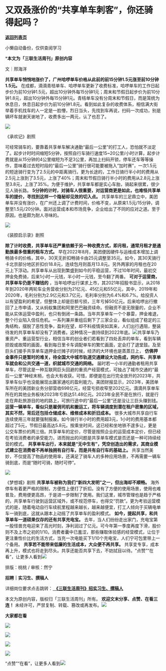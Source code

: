 # 又双叒涨价的“共享单车刺客”，你还骑得起吗？

[**返回列表页**](/gzh/三联生活周刊)

小懒自动备份，仅供查阅学习

***本文为「三联生活周刊」原创内容**

文｜邢海洋

 **共享单车悄悄地涨价了，广州哈啰单车价格从此前的前15分钟1.5元涨至前10分钟1.5元。**
在成都，滴滴青桔单车、哈啰单车更新了收费标准，哈啰单车的工作日起步价为前10分钟1.5元，超出10分钟外每15分钟1元；周末和节假日起步价为前10分钟1.8元，超出10分钟外每15分钟1元。青桔单车没有分周末和节假日，而是笼统为休息日，休息日起步价为前10分钟1.8元。看到如此复杂的收费体系，相信满大街举着手机找车的人一定是一脸懵，烈日当头，先找到车再说，扫码一次成功，别是辆坏车就谢天谢地了，收费多出一两元，认了也忍了。

![](https://mmbiz.qpic.cn/mmbiz_png/c2Sib3Mp7pOMDpE6Itiaux5XRibUZm4DBxiaReOzThBugibKJQlcJR1P4bxnD9P1jOWU7bzUnATh89e0UaXRuPQkZCw/640?wx_fmt=png&from;=appmsg)

《承欢记》剧照

可经常骑车的，要靠着共享单车解决通勤“最后一公里”的打工人，恐怕就不淡定了。起步计时时间缩短5分钟，按照自行车骑行速度15~20公里/小时计算，起步计费就是从15分钟的4公里缩短为不足3公里，再加上扫码开锁，停车还车等等操作，意味着过去短时段的“最后一公里”骑行很可能要被拖入“加时赛”，一次1.5元的短途骑行变为了2.5元的中距离骑行。更为长途的，工作日骑行半小时的费用从2.5元上涨到了3.5元，上涨了40%；周末和节假日骑行半小时的费用从2.8元上涨至3.8元，上涨了35%。为便于维护，共享单车都是实心车胎，骑起来很累，很少见人骑长路。
**5分钟的计时，对骑车人很重要，对运营商更是如此，也难怪共享单车的提价，寻找到这样一个隐秘却见效的切入点。**
共享单车的三足鼎立中，美团单车并没有涨价，在广州还上调了计费时间，价格不变，从原来1.5元/15分钟，调整至1.5元/20分钟。面对运营成本和市场竞争，企业给出了不同的应对之道。至于原因，也是颇为耐人寻味的。

![](https://mmbiz.qpic.cn/sz_mmbiz_jpg/mscgUN7TcTIHQIhTLcYDGPGwcCEM0UWnheQtFE01kWJUVvpYyZnXCMlUQvPJlmicUa4x5wfG15TxTrOfsweDQ5A/640?wx_fmt=jpeg&from;=appmsg)

《装腔启示录》剧照

 **除了计时收费，共享单车还严重依赖于另一种收费方式，即月租，通常月租才是通勤族最多借重的租车方式。**
早在2022年8月，美团便因硬件与运维成本增加上调畅骑卡的价格，其中，30天无折扣畅骑卡由25元调整至35元。如今，其30天骑行卡北京部分地区折扣价18.8元，连续包月则首月13.8元。另外两家的月租也在20元上下浮动。共享单车从出现到繁盛到如今的平稳运营，不过10年时间，最初交押金免费骑，后来1小时一元钱，半小时一元钱，至今翻了两番。
**可对于运营商，共享单车仍是不赚钱的**
，当年哈啰出行谋求上市，其2021年招股书显示，从2018年到2020年两轮车业务营收分别为21亿元、45亿元和55亿元，其中，2019年和2020年，毛利分别为2.9亿元和3.7亿元，毛利率分别为6.4%和6.7%。给投资人以有望盈利的希望，但整体上却是巨额亏损，三年亏掉50亿元。后来哈啰出行撤回了上市申请，又从蚂蚁集团和阿里巴巴融资续命。但融资不是无限量的，企业不能从实体运营中盈利，也只有倒闭一条路。当年共享单车一个个暴雷，押金难退，整个行业陷入信任危机。一系列兼并重组后剩下了三家企业，看似组成了稳定的三角结构，摆脱了恶性竞争，盈利在望，却不料疫情突如其来，人们出行遇阻，整装待发的共享单车却没有了消费者。这种情况一直持续到2022年底。![](https://mmbiz.qpic.cn/mmbiz_gif/c2Sib3Mp7pOMDpE6Itiaux5XRibUZm4DBxiajiarvpEtibLrTnMsRDhIqTfCsKJP2k72t60YRKk7X4eoClcjLZYA5KoA/640?wx_fmt=gif&from;=appmsg)共享单车乃重资产、重运营型行业，相信当年的创业者们若看到了四处丢弃的单车，看到车辆损毁或故障的画面，看到每日里卡车调配单车的繁忙画面，定会打了退堂鼓。及至巨头们接手共享单车退押金烂摊子的时候，经济的大环境也是蒸蒸日上，
**仿佛押金事件只是暂时的难关，待全国大中城市轨道交通建设大功告成，网约车、共享单车就会和公共交通一道，织就城市交通的网络。**
届时若一小半的通勤者租用共享单车，尽管这是一种互联网巨头回避的重资产经营模式，可独占了城市交通的“最后一公里”神经末梢，也会大有收获。可惜，即便是在出行完全放开的2023年，共享单车似乎也没能展现出赢家通吃的盈利能力。美团财报显示，2023年，美团单车所在的美团新业务分部营收698亿元，经营亏损收窄至202亿元。滴滴共享单车所在的其他业务板块2023年亏损达51.48亿元。2023年全民不是在旅行，就是行走在奔赴旅游目的地的路上，可旅行途中的“最后一公里”还是没让三巨头赚到钱。
**运营一辆单车，看似只是雇佣司机和搬运工，将车辆调度到潜在租户密集的区域，其实不然，背后还包括仓储成本、维修成本和折旧成本。**
很多大城市共享自行车连续使用三年就要强制报废。如今骑行半小时的费用超3元，1小时的费用基本都超过了5元，节假日最高达5.8元。按乘坐时间，这已经和坐地铁不遑多让，更是公交车票价的两三倍。共享单车的定价，尽管是按照企业的运营成本定价，但已经在考验消费者的承受能力，进而抛出的问题是共享单车模式是否还是一种可持续经营的模式。
**共享单车出行，本来就是“无中生有”，凭空创造出的需求，其商业模式建立在消费者不再单独拥有自行车，而是共有自行车的基础上。**
共享当然美妙，不仅提高了物品的使用率，还满足了骑车人的多种应用场景，不再需要一辆车骑到底，而是“随时可骑，随时可停”。

![](https://mmbiz.qpic.cn/mmbiz_png/c2Sib3Mp7pOMDpE6Itiaux5XRibUZm4DBxia02nCCpO3dibrlToqNmKMXJIib0IcGw6NJcRjfzj3aKJ0fG6WZav2MVzg/640?wx_fmt=png&from;=appmsg)

《梦想城》剧照 **共享单车被称为我们“新四大发明”之一，但出海却不顺畅。**
海外停车有着更严格的限制，方便性上便打了折扣。没有了方便的使用场景，使用也难普及，费用便更高昂，于是进一步限制了使用。我们这里，城市管理也是趋于严格的，共享单车行驶到运营区域外，或不规范停车，也得交“罚款”。更为考验运营模式的是，随着电动自行车续航里程越来越长，越来越便宜，打工人倾向于买辆电单车一骑到底，这就从跟本上动摇了共享单车的盈利模式。
**如今，提起共享，和共享单车一道硕果仅存的还有共享充电宝。**
去年，当人们纷纷走出家门，充电宝第一股怪兽充电迎来了高光时刻，净利润过了亿元。可今年第一季度再度下滑，股价则不及上市之初的1/10。消费者囊中已羞涩，那些赚取体验感的经营模式，让位于更注重性价比的生活方式，当充一次电能买下1/10个充电宝，人们宁可包里带上一个备用。
**共享若不能带来低廉的生活成本，大众便不再共享。**
共享变专享，成本再上升，模式也将走到尽头。共享还能否共享下去，不妨拭目以待。“点赞”“在看”，让更多人看到![](https://mmbiz.qpic.cn/mmbiz_gif/c2Sib3Mp7pON9hkSZwdTibRHNZSMPyiapUCHJwlyoZVBC3SfmPmF0VKjkm3NiaToQloHFJ6icyicqZnqgXp6pSQJt5gg/640?wx_fmt=gif&from;=appmsg&wxfrom;=5&wx;_lazy=1&tp;=webp)  
  
  
  
  
  

排版：桃桃 / 审核：然宁

  
 **招聘｜实习生、撰稿人**  

详细岗位要求点击跳转：[
**《三联生活周刊》招实习生、撰稿人**](http://mp.weixin.qq.com/s?__biz=MTc5MTU3NTYyMQ==&mid=2651136871&idx=3&sn=f1c0777fe9d31881e5dfca68ebc2937f&chksm=5907324d6e70bb5b3546dfe1c7b31b5fe05664bebbf36356ba9a1a352e0678444cad62875ad4&scene=21#wechat_redirect)

本文为原创内容，版权归「三联生活周刊」所有。 **欢迎文末分享、点赞、在看三连！**
未经许可，严禁复制、转载、篡改或再发布。![](https://mmbiz.qpic.cn/sz_mmbiz_png/Gg7Qtoh7Aic9ZTmAdCc80b4nD7xicgPt863QWU7oNswDx19XrjfTtSl8QwatY2EEZGuNd1WRRiapDZjcDhTnNYmBg/640?wx_fmt=other&wxfrom;=5&wx;_lazy=1&wx;_co=1&retryload;=1&tp;=webp)

 **大家都在看**

  

[![](https://mmbiz.qpic.cn/mmbiz_jpg/c2Sib3Mp7pONpdFrunWdJia5mb5KiaM0SOPNbvu8FItnIx1WBKllh4r5pdRZIiam7AFzJ7XhjT8WmAuH6Suxe62Xgg/640?wx_fmt=other&wxfrom;=5&wx;_lazy=1&wx;_co=1&tp;=webp)](http://mp.weixin.qq.com/s?__biz=MTc5MTU3NTYyMQ==&mid=2651405455&idx=1&sn=c2ed3d59c699c2af60e8264aa32f0e68&chksm=590b2da56e7ca4b30176aec88728cd02fff90f567566249b945e1bd35141a1ebb9be381d8961&scene=21#wechat_redirect)

[![](https://mmbiz.qpic.cn/mmbiz_jpg/c2Sib3Mp7pOP25e3e8xkW1aXSbMTtCibb08Dgmjwibf0rXES48ZjoG4ibdQRSuc8jo3PcCQibEjUKdGgyKYP0jqKqFw/640?wx_fmt=other&from;=appmsg&wxfrom;=5&wx;_lazy=1&wx;_co=1&tp;=webp)](http://mp.weixin.qq.com/s?__biz=MTc5MTU3NTYyMQ==&mid=2651408379&idx=1&sn=472d5bc3f8ec55fae33f025e4fadafbb&chksm=590b56d16e7cdfc7eaa1be1e6d57d4aa36d08d92ee99fa43f088bb59c624726764b5f3ce15ab&scene=21#wechat_redirect)

  

![](https://mmbiz.qpic.cn/sz_mmbiz_png/Gg7Qtoh7Aic9ZTmAdCc80b4nD7xicgPt86k1kgpU51hWCHjV92ryhVW35PLCvLhxLw9XDhXjgeDyZhHSx5EbRcfg/640?wx_fmt=other&wxfrom;=5&wx;_lazy=1&wx;_co=1&retryload;=1&tp;=webp)

  
[![](https://mmbiz.qpic.cn/mmbiz_jpg/c2Sib3Mp7pOOscRuZrCibCxsE1u7UtPialkZVdnsVfBBVIibicXz2dOryRyANicobSjntgBDLQWwVDLqIjZ68BicsnwDQ/640?wx_fmt=other&from;=appmsg&wxfrom;=5&wx;_lazy=1&wx;_co=1&tp;=webp)]()  
  
“点赞”“在看”，让更多人看到![](https://mmbiz.qpic.cn/mmbiz_gif/c2Sib3Mp7pON9hkSZwdTibRHNZSMPyiapUCHJwlyoZVBC3SfmPmF0VKjkm3NiaToQloHFJ6icyicqZnqgXp6pSQJt5gg/640?wx_fmt=gif&from;=appmsg&wxfrom;=5&wx;_lazy=1&tp;=webp)

